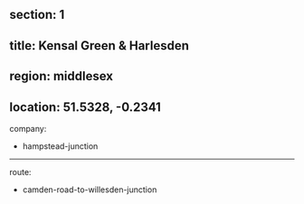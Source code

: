 section: 1
----
title: Kensal Green & Harlesden
----
region: middlesex
----
location: 51.5328, -0.2341
----
company:
- hampstead-junction
----
route:
- camden-road-to-willesden-junction
